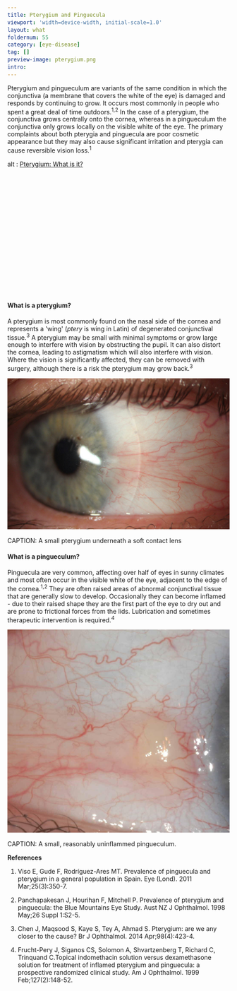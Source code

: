 ```yaml
---
title: Pterygium and Pinguecula
viewport: 'width=device-width, initial-scale=1.0'
layout: what
foldernum: 55
category: [eye-disease]
tag: []
preview-image: pterygium.png
intro: 
---
```


<div class="employee-heading">
<p>Pterygium and pingueculum are variants of the same condition in which the conjunctiva (a membrane that covers the white of the eye) is damaged and responds by continuing to grow. It occurs most commonly in people who spent a great deal of time outdoors.<sup>1,2</sup> In the case of a pterygium, the conjunctiva grows centrally onto the cornea, whereas in a pingueculum the conjunctiva only grows locally on the visible white of the eye. The primary complaints about both pterygia and pinguecula are poor cosmetic appearance but they may also cause significant irritation and pterygia can cause reversible vision loss.<sup>1</sup></p>
</div>

<div class="myWrapper" style="position: relative; padding-bottom: 56.25%; height: 0;"><!--[if IE]><iframe frameborder="0" type="text/html" src="https://2689-2347.captiv8online.com/animations/embed/one/pterygium-what-is-it?player_width=100%&player_height=100%&site_company_language=34&autostart=false" width="100%" height="100%" style="position:absolute;top:0;left:0;width:100%;height:100%;"></iframe><![endif]--><!--[if !IE]> <--><object data="https://2689-2347.captiv8online.com/animations/embed/one/pterygium-what-is-it?player_width=100%&player_height=100%&site_company_language=34&autostart=false" type="text/html" width="100%" height="100%" style="position:absolute;top:0;left:0;width:100%;height:100%;">  alt : <a href="https://2689-2347.captiv8online.com/animations/embed/one/pterygium-what-is-it?player_width=100%&player_height=100%&site_company_language=34&autostart=false">Pterygium: What is it?</a></object><!--> <![endif]--></div>

<br>

#### What is a pterygium?

A pterygium is most commonly found on the nasal side of the cornea and represents a 'wing' (_ptery_ is wing in Latin) of degenerated conjunctival tissue.<sup>3</sup> A pterygium may be small with minimal symptoms or grow large enough to interfere with vision by obstructing the pupil. It can also distort the cornea, leading to astigmatism which will also interfere with vision. Where the vision is significantly affected, they can be removed with surgery, although there is a risk the pterygium may grow back.<sup>3</sup>

![](93fef32806e69f1288f332889f0f54b7e2d90d93.jpg)

CAPTION: A small pterygium underneath a soft contact lens

#### What is a pingueculum?

Pinguecula are very common, affecting over half of eyes in sunny climates and most often occur in the visible white of the eye, adjacent to the edge of the cornea.<sup>1,2</sup> They are often raised areas of abnormal conjunctival tissue that are generally slow to develop. Occasionally they can become inflamed - due to their raised shape they are the first part of the eye to dry out and are prone to frictional forces from the lids. Lubrication and sometimes therapeutic intervention is required.<sup>4</sup>

![](3f1c00dbf7d7922decffe6c5f5433f9407cadf40.jpg)

CAPTION: A small, reasonably uninflammed pingueculum.

<b>References</b>

1. Viso E, Gude F, Rodríguez-Ares MT. Prevalence of pinguecula and pterygium in a general population in Spain. Eye (Lond). 2011 Mar;25(3):350-7. 

2. Panchapakesan J, Hourihan F, Mitchell P. Prevalence of pterygium and pinguecula: the Blue Mountains Eye Study. Aust NZ J Ophthalmol. 1998 May;26 Suppl 1:S2-5.

3. Chen J, Maqsood S, Kaye S, Tey A, Ahmad S. Pterygium: are we any closer to the cause? Br J Ophthalmol. 2014 Apr;98(4):423-4. 

4. Frucht-Pery J, Siganos CS, Solomon A, Shvartzenberg T, Richard C, Trinquand C.Topical indomethacin solution versus dexamethasone solution for treatment of inflamed pterygium and pinguecula: a prospective randomized clinical study. Am J Ophthalmol. 1999 Feb;127(2):148-52.
